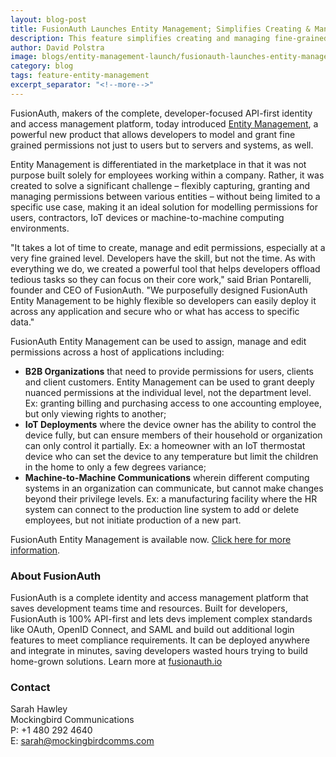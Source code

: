 ```yaml
---
layout: blog-post
title: FusionAuth Launches Entity Management; Simplifies Creating & Managing Fine-Grained Permissions Across All Applications
description: This feature simplifies creating and managing fine-grained permissions across all applications, is simple to use and integrate, and lets developers focus on core work.
author: David Polstra
image: blogs/entity-management-launch/fusionauth-launches-entity-managemen-applications-header-image.png
category: blog
tags: feature-entity-management
excerpt_separator: "<!--more-->"
---
```


FusionAuth, makers of the complete, developer-focused API-first identity and access management platform, today introduced [Entity Management](/docs/v1/tech/core-concepts/entity-management), a powerful new product that allows developers to model and grant fine grained permissions not just to users but to servers and systems, as well. 

<!--more-->

Entity Management is differentiated in the marketplace in that it was not purpose built solely for employees working within a company. Rather, it was created to solve a significant challenge – flexibly capturing, granting and managing permissions between various entities – without being limited to a specific use case, making it an ideal solution for modelling permissions for users, contractors, IoT devices or machine-to-machine computing environments.

"It takes a lot of time to create, manage and edit permissions, especially at a very fine grained level. Developers have the skill, but not the time. As with everything we do, we created a powerful tool that helps developers offload tedious tasks so they can focus on their core work," said Brian Pontarelli, founder and CEO of FusionAuth. "We purposefully designed FusionAuth Entity Management to be highly flexible so developers can easily deploy it across any application and secure who or what has access to specific data."

FusionAuth Entity Management can be used to assign, manage and edit permissions across a host of applications including:

* **B2B Organizations** that need to provide permissions for users, clients and client customers. Entity Management can be used to grant deeply nuanced permissions at the individual level, not the department level. Ex: granting billing and purchasing access to one accounting employee, but only viewing rights to another;
* **IoT Deployments** where the device owner has the ability to control the device fully, but can ensure members of their household or organization can only control it partially. Ex: a homeowner with an IoT thermostat device who can set the device to any temperature but limit the children in the home to only a few degrees variance;
* **Machine-to-Machine Communications** wherein different computing systems in an organization can communicate, but cannot make changes beyond their privilege levels. Ex: a manufacturing facility where the HR system can connect to the production line system to add or delete employees, but not initiate production of a new part.

FusionAuth Entity Management is available now. [Click here for more information](/docs/v1/tech/core-concepts/entity-management).

### About FusionAuth

FusionAuth is a complete identity and access management platform that saves development teams time and resources. Built for developers, FusionAuth is 100% API-first and lets devs implement complex standards like OAuth, OpenID Connect, and SAML and build out additional login features to meet compliance requirements. It can be deployed anywhere and integrate in minutes, saving developers wasted hours trying to build home-grown solutions. Learn more at [fusionauth.io](/) 

### Contact

Sarah Hawley  
Mockingbird Communications  
P: +1 480 292 4640  
E: sarah@mockingbirdcomms.com

